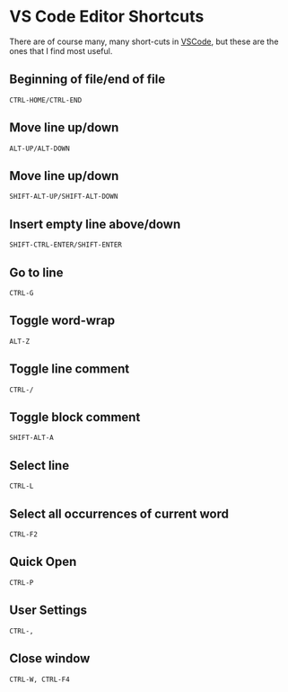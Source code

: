 # VS Code Editor Shortcuts

There are of course many, many short-cuts in [VSCode](https://code.visualstudio.com/), but these are the ones that I find most useful.

## Beginning of file/end of file
```
CTRL-HOME/CTRL-END
```

## Move line up/down
```
ALT-UP/ALT-DOWN
```

## Move line up/down
```
SHIFT-ALT-UP/SHIFT-ALT-DOWN
```

## Insert empty line above/down
```
SHIFT-CTRL-ENTER/SHIFT-ENTER
```

## Go to line
```
CTRL-G
```

## Toggle word-wrap
```
ALT-Z
```

## Toggle line comment
```
CTRL-/
```

## Toggle block comment
```
SHIFT-ALT-A
```

## Select line
```
CTRL-L
```

## Select all occurrences of current word
```
CTRL-F2
```

## Quick Open
```
CTRL-P
```

## User Settings
```
CTRL-,
```

## Close window
```
CTRL-W, CTRL-F4
```

